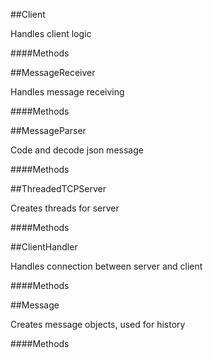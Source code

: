 ##Client


Handles client logic

####Methods

##MessageReceiver

Handles message receiving

####Methods

##MessageParser

Code and decode json message

####Methods

##ThreadedTCPServer

Creates threads for server

####Methods

##ClientHandler

Handles connection between server and client

####Methods

##Message

Creates message objects, used for history

####Methods